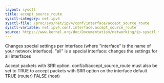 ```yaml
---
layout: sysctl
title: accept_source_route
sysctl-category: net.ipv4
sysctl-file: /proc/sys/net/ipv4/conf/interface/accept_source_route
sysctl-variable: net.ipv4.conf.interface.accept_source_route
source: https://www.kernel.org/doc/Documentation/networking/ip-sysctl.txt
---
```


Changes special settings per interface (where "interface" is the name of your network interface). "all" is a special interface: changes the settings for all interfaces

Accept packets with SRR option.
conf/all/accept_source_route must also be set to TRUE to accept packets
with SRR option on the interface
default TRUE (router)
	FALSE (host)

